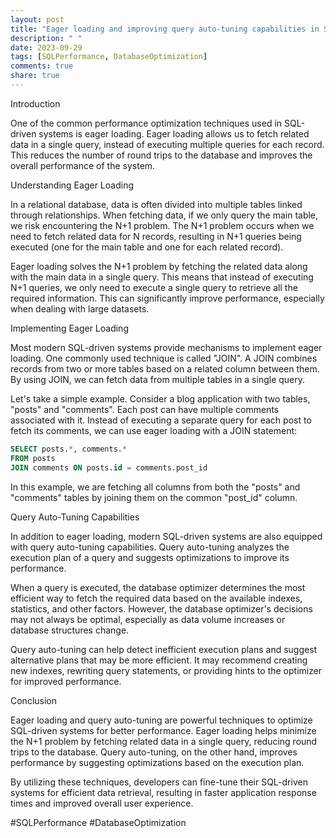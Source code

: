 ```yaml
---
layout: post
title: "Eager loading and improving query auto-tuning capabilities in SQL-driven systems"
description: " "
date: 2023-09-29
tags: [SQLPerformance, DatabaseOptimization]
comments: true
share: true
---
```


Introduction

One of the common performance optimization techniques used in SQL-driven systems is eager loading. Eager loading allows us to fetch related data in a single query, instead of executing multiple queries for each record. This reduces the number of round trips to the database and improves the overall performance of the system.

Understanding Eager Loading

In a relational database, data is often divided into multiple tables linked through relationships. When fetching data, if we only query the main table, we risk encountering the N+1 problem. The N+1 problem occurs when we need to fetch related data for N records, resulting in N+1 queries being executed (one for the main table and one for each related record).

Eager loading solves the N+1 problem by fetching the related data along with the main data in a single query. This means that instead of executing N+1 queries, we only need to execute a single query to retrieve all the required information. This can significantly improve performance, especially when dealing with large datasets.

Implementing Eager Loading

Most modern SQL-driven systems provide mechanisms to implement eager loading. One commonly used technique is called "JOIN". A JOIN combines records from two or more tables based on a related column between them. By using JOIN, we can fetch data from multiple tables in a single query.

Let's take a simple example. Consider a blog application with two tables, "posts" and "comments". Each post can have multiple comments associated with it. Instead of executing a separate query for each post to fetch its comments, we can use eager loading with a JOIN statement:

```sql
SELECT posts.*, comments.* 
FROM posts 
JOIN comments ON posts.id = comments.post_id
```

In this example, we are fetching all columns from both the "posts" and "comments" tables by joining them on the common "post_id" column.

Query Auto-Tuning Capabilities

In addition to eager loading, modern SQL-driven systems are also equipped with query auto-tuning capabilities. Query auto-tuning analyzes the execution plan of a query and suggests optimizations to improve its performance.

When a query is executed, the database optimizer determines the most efficient way to fetch the required data based on the available indexes, statistics, and other factors. However, the database optimizer's decisions may not always be optimal, especially as data volume increases or database structures change.

Query auto-tuning can help detect inefficient execution plans and suggest alternative plans that may be more efficient. It may recommend creating new indexes, rewriting query statements, or providing hints to the optimizer for improved performance.

Conclusion

Eager loading and query auto-tuning are powerful techniques to optimize SQL-driven systems for better performance. Eager loading helps minimize the N+1 problem by fetching related data in a single query, reducing round trips to the database. Query auto-tuning, on the other hand, improves performance by suggesting optimizations based on the execution plan.

By utilizing these techniques, developers can fine-tune their SQL-driven systems for efficient data retrieval, resulting in faster application response times and improved overall user experience.

#SQLPerformance #DatabaseOptimization